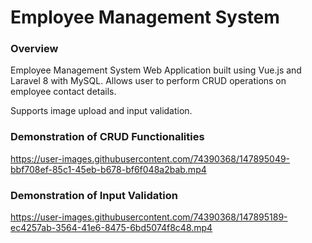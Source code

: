 # Employee Management System

### Overview
Employee Management System Web Application built using Vue.js and Laravel 8 with MySQL. Allows user to perform CRUD operations on employee contact details.

Supports image upload and input validation.

### Demonstration of CRUD Functionalities
https://user-images.githubusercontent.com/74390368/147895049-bbf708ef-85c1-45eb-b678-bf6f048a2bab.mp4

### Demonstration of Input Validation
https://user-images.githubusercontent.com/74390368/147895189-ec4257ab-3564-41e6-8475-6bd5074f8c48.mp4

